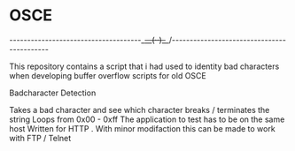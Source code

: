 # OSCE

-------------------------------------\_~~__(··)_~~_/-------------------------------------------

This repository contains a script that i had used to identity bad characters when developing buffer overflow scripts for old OSCE

Badcharacter Detection

  Takes a bad character  and see which character breaks / terminates the string
  Loops from 0x00 - 0xff
  The application to test has to be on the same host
  Written for HTTP . With minor modifaction this can be made to work with FTP / Telnet

